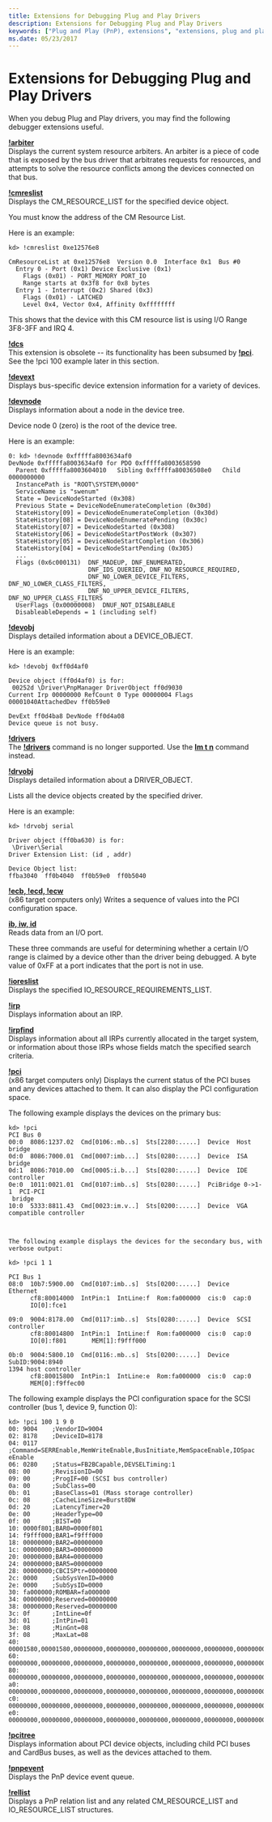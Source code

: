 ```yaml
---
title: Extensions for Debugging Plug and Play Drivers
description: Extensions for Debugging Plug and Play Drivers
keywords: ["Plug and Play (PnP), extensions", "extensions, plug and play"]
ms.date: 05/23/2017
---
```


# Extensions for Debugging Plug and Play Drivers


When you debug Plug and Play drivers, you may find the following debugger extensions useful.

[**!arbiter**](-arbiter.md)  
Displays the current system resource arbiters. An arbiter is a piece of code that is exposed by the bus driver that arbitrates requests for resources, and attempts to solve the resource conflicts among the devices connected on that bus.

[**!cmreslist**](-cmreslist.md)  
Displays the CM\_RESOURCE\_LIST for the specified device object.

You must know the address of the CM Resource List.

Here is an example:

```dbgcmd
kd> !cmreslist 0xe12576e8

CmResourceList at 0xe12576e8  Version 0.0  Interface 0x1  Bus #0
  Entry 0 - Port (0x1) Device Exclusive (0x1)
    Flags (0x01) - PORT_MEMORY PORT_IO
    Range starts at 0x3f8 for 0x8 bytes
  Entry 1 - Interrupt (0x2) Shared (0x3)
    Flags (0x01) - LATCHED
    Level 0x4, Vector 0x4, Affinity 0xffffffff
```

This shows that the device with this CM resource list is using I/O Range 3F8-3FF and IRQ 4.

[**!dcs**](-dcs.md)  
This extension is obsolete -- its functionality has been subsumed by [**!pci**](-pci.md). See the !pci 100 example later in this section.

[**!devext**](-devext.md)  
Displays bus-specific device extension information for a variety of devices.

[**!devnode**](-devnode.md)  
Displays information about a node in the device tree.

Device node 0 (zero) is the root of the device tree.

Here is an example:

```dbgcmd
0: kd> !devnode 0xfffffa8003634af0
DevNode 0xfffffa8003634af0 for PDO 0xfffffa8003658590
  Parent 0xfffffa8003604010   Sibling 0xfffffa80036508e0   Child 0000000000
  InstancePath is "ROOT\SYSTEM\0000"
  ServiceName is "swenum"
  State = DeviceNodeStarted (0x308)
  Previous State = DeviceNodeEnumerateCompletion (0x30d)
  StateHistory[09] = DeviceNodeEnumerateCompletion (0x30d)
  StateHistory[08] = DeviceNodeEnumeratePending (0x30c)
  StateHistory[07] = DeviceNodeStarted (0x308)
  StateHistory[06] = DeviceNodeStartPostWork (0x307)
  StateHistory[05] = DeviceNodeStartCompletion (0x306)
  StateHistory[04] = DeviceNodeStartPending (0x305)
  ...
  Flags (0x6c000131)  DNF_MADEUP, DNF_ENUMERATED, 
                      DNF_IDS_QUERIED, DNF_NO_RESOURCE_REQUIRED, 
                      DNF_NO_LOWER_DEVICE_FILTERS, DNF_NO_LOWER_CLASS_FILTERS, 
                      DNF_NO_UPPER_DEVICE_FILTERS, DNF_NO_UPPER_CLASS_FILTERS
  UserFlags (0x00000008)  DNUF_NOT_DISABLEABLE
  DisableableDepends = 1 (including self)
```

[**!devobj**](-devobj.md)  
Displays detailed information about a DEVICE\_OBJECT.

Here is an example:

```dbgcmd
kd> !devobj 0xff0d4af0

Device object (ff0d4af0) is for:
 00252d \Driver\PnpManager DriverObject ff0d9030
Current Irp 00000000 RefCount 0 Type 00000004 Flags 00001040AttachedDev ff0b59e0

DevExt ff0d4ba8 DevNode ff0d4a08
Device queue is not busy.
```

[**!drivers**](-drivers.md)  
The [**!drivers**](-drivers.md) command is no longer supported. Use the [**lm t n**](lm--list-loaded-modules-.md) command instead.

[**!drvobj**](-drvobj.md)  
Displays detailed information about a DRIVER\_OBJECT.

Lists all the device objects created by the specified driver.

Here is an example:

```dbgcmd
kd> !drvobj serial

Driver object (ff0ba630) is for:
 \Driver\Serial
Driver Extension List: (id , addr)

Device Object list:
ffba3040  ff0b4040  ff0b59e0  ff0b5040
```

[**!ecb, !ecd, !ecw**](-ecb---ecd---ecw.md)  
(x86 target computers only) Writes a sequence of values into the PCI configuration space.

[**ib, iw, id**](-ib---id---iw.md)  
Reads data from an I/O port.

These three commands are useful for determining whether a certain I/O range is claimed by a device other than the driver being debugged. A byte value of 0xFF at a port indicates that the port is not in use.

[**!ioreslist**](-ioreslist.md)  
Displays the specified IO\_RESOURCE\_REQUIREMENTS\_LIST.

[**!irp**](-irp.md)  
Displays information about an IRP.

[**!irpfind**](-irpfind.md)  
Displays information about all IRPs currently allocated in the target system, or information about those IRPs whose fields match the specified search criteria.

[**!pci**](-pci.md)  
(x86 target computers only) Displays the current status of the PCI buses and any devices attached to them. It can also display the PCI configuration space.

The following example displays the devices on the primary bus:

```dbgcmd
kd> !pci
PCI Bus 0
00:0  8086:1237.02  Cmd[0106:.mb..s]  Sts[2280:.....]  Device  Host bridge
0d:0  8086:7000.01  Cmd[0007:imb...]  Sts[0280:.....]  Device  ISA bridge
0d:1  8086:7010.00  Cmd[0005:i.b...]  Sts[0280:.....]  Device  IDE controller
0e:0  1011:0021.01  Cmd[0107:imb..s]  Sts[0280:.....]  PciBridge 0->1-1  PCI-PCI
 bridge
10:0  5333:8811.43  Cmd[0023:im.v..]  Sts[0200:.....]  Device  VGA compatible controller



The following example displays the devices for the secondary bus, with verbose output:

kd> !pci 1 1

PCI Bus 1
08:0  10b7:5900.00  Cmd[0107:imb..s]  Sts[0200:.....]  Device  Ethernet
      cf8:80014000  IntPin:1  IntLine:f  Rom:fa000000  cis:0  cap:0
      IO[0]:fce1

09:0  9004:8178.00  Cmd[0117:imb..s]  Sts[0280:.....]  Device  SCSI controller
      cf8:80014800  IntPin:1  IntLine:f  Rom:fa000000  cis:0  cap:0
      IO[0]:f801       MEM[1]:f9fff000

0b:0  9004:5800.10  Cmd[0116:.mb..s]  Sts[0200:.....]  Device  SubID:9004:8940
1394 host controller
      cf8:80015800  IntPin:1  IntLine:e  Rom:fa000000  cis:0  cap:0
      MEM[0]:f9ffec00
```

The following example displays the PCI configuration space for the SCSI controller (bus 1, device 9, function 0):

```dbgcmd
kd> !pci 100 1 9 0 
00: 9004    ;VendorID=9004
02: 8178    ;DeviceID=8178
04: 0117    ;Command=SERREnable,MemWriteEnable,BusInitiate,MemSpaceEnable,IOSpac
eEnable
06: 0280    ;Status=FB2BCapable,DEVSELTiming:1
08: 00      ;RevisionID=00
09: 00      ;ProgIF=00 (SCSI bus controller)
0a: 00      ;SubClass=00
0b: 01      ;BaseClass=01 (Mass storage controller)
0c: 08      ;CacheLineSize=Burst8DW
0d: 20      ;LatencyTimer=20
0e: 00      ;HeaderType=00
0f: 00      ;BIST=00
10: 0000f801;BAR0=0000f801
14: f9fff000;BAR1=f9fff000
18: 00000000;BAR2=00000000
1c: 00000000;BAR3=00000000
20: 00000000;BAR4=00000000
24: 00000000;BAR5=00000000
28: 00000000;CBCISPtr=00000000
2c: 0000    ;SubSysVenID=0000
2e: 0000    ;SubSysID=0000
30: fa000000;ROMBAR=fa000000
34: 00000000;Reserved=00000000
38: 00000000;Reserved=00000000
3c: 0f      ;IntLine=0f
3d: 01      ;IntPin=01
3e: 08      ;MinGnt=08
3f: 08      ;MaxLat=08
40: 00001580,00001580,00000000,00000000,00000000,00000000,00000000,00000000
60: 00000000,00000000,00000000,00000000,00000000,00000000,00000000,00000000
80: 00000000,00000000,00000000,00000000,00000000,00000000,00000000,00000000
a0: 00000000,00000000,00000000,00000000,00000000,00000000,00000000,00000000
c0: 00000000,00000000,00000000,00000000,00000000,00000000,00000000,00000000
e0: 00000000,00000000,00000000,00000000,00000000,00000000,00000000,00000000
```

[**!pcitree**](-pcitree.md)  
Displays information about PCI device objects, including child PCI buses and CardBus buses, as well as the devices attached to them.

[**!pnpevent**](-pnpevent.md)  
Displays the PnP device event queue.

[**!rellist**](-rellist.md)  
Displays a PnP relation list and any related CM\_RESOURCE\_LIST and IO\_RESOURCE\_LIST structures.

 

 





